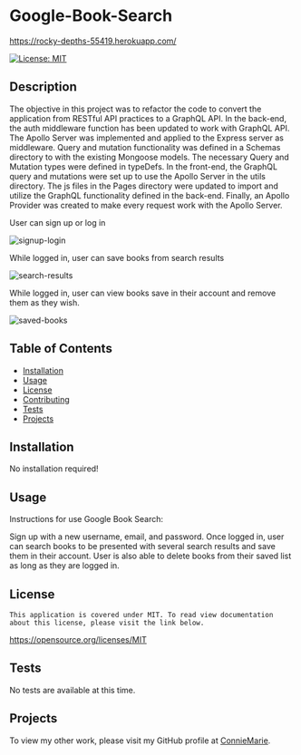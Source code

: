 # Google-Book-Search

https://rocky-depths-55419.herokuapp.com/

[![License: MIT](https://img.shields.io/badge/license-MIT-blue.svg)](#license)

## Description
The objective in this project was to refactor the code to convert the application from RESTful API practices to a GraphQL API. In the back-end, the auth middleware function has been updated to work with GraphQL API. The Apollo Server was implemented and applied to the Express server as middleware. Query and mutation functionality was defined in a Schemas directory to with the existing Mongoose models. The necessary Query and Mutation types were defined in typeDefs. In the front-end, the GraphQL query and mutations were set up to use the Apollo Server in the utils directory. The js files in the Pages directory were updated to import and utilize the GraphQL functionality defined in the back-end. Finally, an Apollo Provider was created to make every request work with the Apollo Server.



  
      


User can sign up or log in

![signup-login](https://user-images.githubusercontent.com/105762638/206319110-2474106a-dcff-4bc5-8eec-0e1850a820c3.png)


While logged in, user can save books from search results

![search-results](https://user-images.githubusercontent.com/105762638/206319107-7addd35a-cfcb-4d85-b0ee-cf4be1813039.png)


While logged in, user can view books save in their account and remove them as they wish.

![saved-books](https://user-images.githubusercontent.com/105762638/206319111-45aca08d-2440-4d87-8532-05349ccddd7e.png)


  ## Table of Contents
  - [Installation](#installation)
  - [Usage](#usage)
  - [License](#license)
  - [Contributing](#contributing)
  - [Tests](#tests)
  - [Projects](#projects)
  

  ## Installation
  No installation required!

  ## Usage
  Instructions for use Google Book Search:

  Sign up with a new username, email, and password. Once logged in, user can search books to be presented with several search results and save them in their account. User is also able to delete books from their saved list as long as they are logged in. 

  ## License
    This application is covered under MIT. To read view documentation about this license, please visit the link below.
  https://opensource.org/licenses/MIT

  ## Tests
  No tests are available at this time.

  ## Projects

  To view my other work, please visit my GitHub profile at [ConnieMarie](https://www.github.com/ConnieMarie). 
